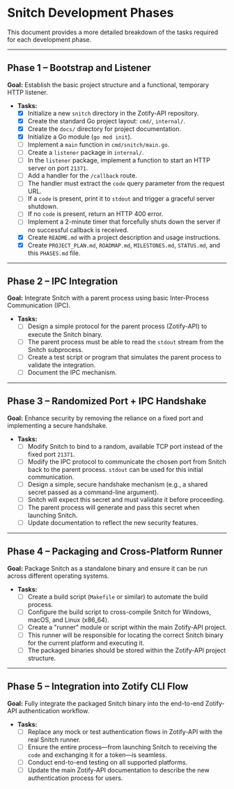 # Snitch Development Phases

This document provides a more detailed breakdown of the tasks required for each development phase.

---

## Phase 1 – Bootstrap and Listener

**Goal:** Establish the basic project structure and a functional, temporary HTTP listener.

- **Tasks:**
    - [x] Initialize a new `snitch` directory in the Zotify-API repository.
    - [x] Create the standard Go project layout: `cmd/`, `internal/`.
    - [x] Create the `docs/` directory for project documentation.
    - [x] Initialize a Go module (`go mod init`).
    - [ ] Implement a `main` function in `cmd/snitch/main.go`.
    - [ ] Create a `listener` package in `internal/`.
    - [ ] In the `listener` package, implement a function to start an HTTP server on port `21371`.
    - [ ] Add a handler for the `/callback` route.
    - [ ] The handler must extract the `code` query parameter from the request URL.
    - [ ] If a `code` is present, print it to `stdout` and trigger a graceful server shutdown.
    - [ ] If no `code` is present, return an HTTP 400 error.
    - [ ] Implement a 2-minute timer that forcefully shuts down the server if no successful callback is received.
    - [x] Create `README.md` with a project description and usage instructions.
    - [x] Create `PROJECT_PLAN.md`, `ROADMAP.md`, `MILESTONES.md`, `STATUS.md`, and this `PHASES.md` file.

---

## Phase 2 – IPC Integration

**Goal:** Integrate Snitch with a parent process using basic Inter-Process Communication (IPC).

- **Tasks:**
    - [ ] Design a simple protocol for the parent process (Zotify-API) to execute the Snitch binary.
    - [ ] The parent process must be able to read the `stdout` stream from the Snitch subprocess.
    - [ ] Create a test script or program that simulates the parent process to validate the integration.
    - [ ] Document the IPC mechanism.

---

## Phase 3 – Randomized Port + IPC Handshake

**Goal:** Enhance security by removing the reliance on a fixed port and implementing a secure handshake.

- **Tasks:**
    - [ ] Modify Snitch to bind to a random, available TCP port instead of the fixed port `21371`.
    - [ ] Modify the IPC protocol to communicate the chosen port from Snitch back to the parent process. `stdout` can be used for this initial communication.
    - [ ] Design a simple, secure handshake mechanism (e.g., a shared secret passed as a command-line argument).
    - [ ] Snitch will expect this secret and must validate it before proceeding.
    - [ ] The parent process will generate and pass this secret when launching Snitch.
    - [ ] Update documentation to reflect the new security features.

---

## Phase 4 – Packaging and Cross-Platform Runner

**Goal:** Package Snitch as a standalone binary and ensure it can be run across different operating systems.

- **Tasks:**
    - [ ] Create a build script (`Makefile` or similar) to automate the build process.
    - [ ] Configure the build script to cross-compile Snitch for Windows, macOS, and Linux (x86_64).
    - [ ] Create a "runner" module or script within the main Zotify-API project.
    - [ ] This runner will be responsible for locating the correct Snitch binary for the current platform and executing it.
    - [ ] The packaged binaries should be stored within the Zotify-API project structure.

---

## Phase 5 – Integration into Zotify CLI Flow

**Goal:** Fully integrate the packaged Snitch binary into the end-to-end Zotify-API authentication workflow.

- **Tasks:**
    - [ ] Replace any mock or test authentication flows in Zotify-API with the real Snitch runner.
    - [ ] Ensure the entire process—from launching Snitch to receiving the `code` and exchanging it for a token—is seamless.
    - [ ] Conduct end-to-end testing on all supported platforms.
    - [ ] Update the main Zotify-API documentation to describe the new authentication process for users.
